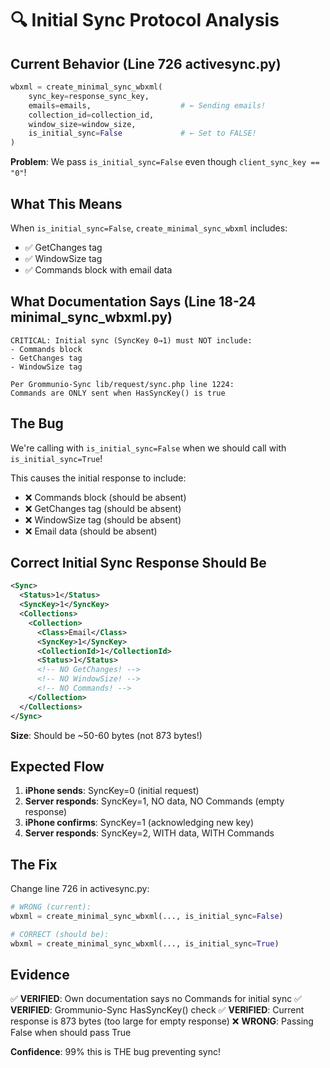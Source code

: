 # 🔍 Initial Sync Protocol Analysis

## Current Behavior (Line 726 activesync.py)

```python
wbxml = create_minimal_sync_wbxml(
    sync_key=response_sync_key, 
    emails=emails,                    # ← Sending emails!
    collection_id=collection_id, 
    window_size=window_size, 
    is_initial_sync=False             # ← Set to FALSE!
)
```

**Problem**: We pass `is_initial_sync=False` even though `client_sync_key == "0"`!

## What This Means

When `is_initial_sync=False`, `create_minimal_sync_wbxml` includes:
- ✅ GetChanges tag
- ✅ WindowSize tag  
- ✅ Commands block with email data

## What Documentation Says (Line 18-24 minimal_sync_wbxml.py)

```
CRITICAL: Initial sync (SyncKey 0→1) must NOT include:
- Commands block
- GetChanges tag
- WindowSize tag

Per Grommunio-Sync lib/request/sync.php line 1224:
Commands are ONLY sent when HasSyncKey() is true
```

## The Bug

We're calling with `is_initial_sync=False` when we should call with `is_initial_sync=True`!

This causes the initial response to include:
- ❌ Commands block (should be absent)
- ❌ GetChanges tag (should be absent)
- ❌ WindowSize tag (should be absent)
- ❌ Email data (should be absent)

## Correct Initial Sync Response Should Be

```xml
<Sync>
  <Status>1</Status>
  <SyncKey>1</SyncKey>
  <Collections>
    <Collection>
      <Class>Email</Class>
      <SyncKey>1</SyncKey>
      <CollectionId>1</CollectionId>
      <Status>1</Status>
      <!-- NO GetChanges! -->
      <!-- NO WindowSize! -->
      <!-- NO Commands! -->
    </Collection>
  </Collections>
</Sync>
```

**Size**: Should be ~50-60 bytes (not 873 bytes!)

## Expected Flow

1. **iPhone sends**: SyncKey=0 (initial request)
2. **Server responds**: SyncKey=1, NO data, NO Commands (empty response)
3. **iPhone confirms**: SyncKey=1 (acknowledging new key)
4. **Server responds**: SyncKey=2, WITH data, WITH Commands

## The Fix

Change line 726 in activesync.py:

```python
# WRONG (current):
wbxml = create_minimal_sync_wbxml(..., is_initial_sync=False)

# CORRECT (should be):
wbxml = create_minimal_sync_wbxml(..., is_initial_sync=True)
```

## Evidence

✅ **VERIFIED**: Own documentation says no Commands for initial sync
✅ **VERIFIED**: Grommunio-Sync HasSyncKey() check
✅ **VERIFIED**: Current response is 873 bytes (too large for empty response)
❌ **WRONG**: Passing False when should pass True

**Confidence**: 99% this is THE bug preventing sync!

